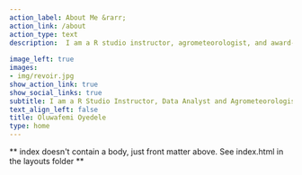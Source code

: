 ```yaml
---
action_label: About Me &rarr;
action_link: /about
action_type: text
description:  I am a R studio instructor, agrometeorologist, and award-winning educator. I love working on data to develope meaningful insight.
  
image_left: true
images:
- img/revoir.jpg
show_action_link: true
show_social_links: true
subtitle: I am a R Studio Instructor, Data Analyst and Agrometeorologist
text_align_left: false
title: Oluwafemi Oyedele
type: home
---
```


** index doesn't contain a body, just front matter above.
See index.html in the layouts folder **
